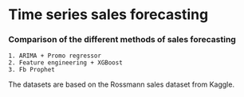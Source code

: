 # Time series sales forecasting

### Comparison of the different methods of sales forecasting
```
1. ARIMA + Promo regressor
2. Feature engineering + XGBoost
3. Fb Prophet

```
The datasets are based on the Rossmann sales dataset from Kaggle. 